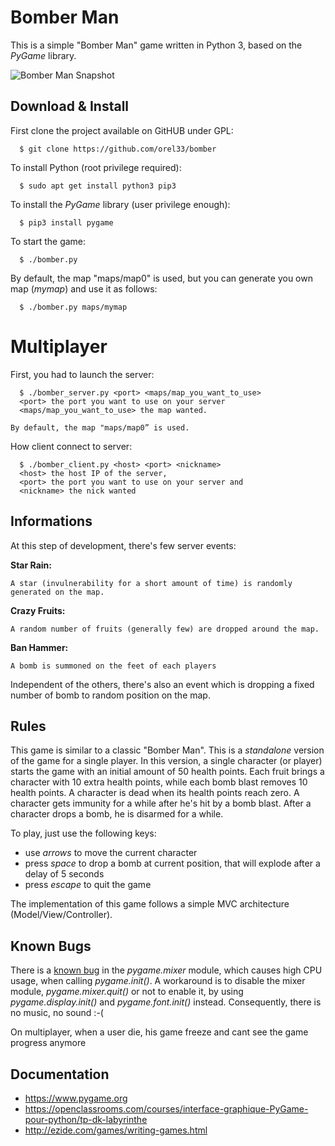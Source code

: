 
# Bomber Man #

This is a simple "Bomber Man" game written in Python 3, based on the *PyGame* library.

![Bomber Man Snapshot](snap0.png?raw=true "snapshot")


## Download & Install ##

First clone the project available on GitHUB under GPL:

```
  $ git clone https://github.com/orel33/bomber
```

To install Python (root privilege required):

```
  $ sudo apt get install python3 pip3
```

To install the *PyGame* library (user privilege enough):

```
  $ pip3 install pygame
```

To start the game:

```
  $ ./bomber.py
```

By default, the map "maps/map0" is used, but you can generate you own map (*mymap*) and use it as follows:

```
  $ ./bomber.py maps/mymap
```

# Multiplayer #
First, you had to launch the server:

```
  $ ./bomber_server.py <port> <maps/map_you_want_to_use>
  <port> the port you want to use on your server
  <maps/map_you_want_to_use> the map wanted. 

By default, the map "maps/map0” is used.
```
How client connect to server:
```
  $ ./bomber_client.py <host> <port> <nickname>
  <host> the host IP of the server,
  <port> the port you want to use on your server and
  <nickname> the nick wanted
```
## Informations ##
At this step of development, there's few server events:

**Star Rain:**
```
A star (invulnerability for a short amount of time) is randomly generated on the map.
```
**Crazy Fruits:**
```
A random number of fruits (generally few) are dropped around the map.
```
**Ban Hammer:**
```
A bomb is summoned on the feet of each players
```

Independent of the others, there's also an event which is dropping a fixed number of bomb to random position on the map.


## Rules ##

This game is similar to a classic "Bomber Man". This is a *standalone* version of the game for a single player. In this version, a single character (or player) starts the game with an initial amount of 50 health points. Each fruit brings a character with 10 extra health points, while each bomb blast removes 10 health points. A character is dead when its health points reach zero. A character gets immunity for a while after he's hit by a bomb blast. After a character drops a bomb, he is disarmed for a while.

To play, just use the following keys:
  * use *arrows* to move the current character
  * press *space* to drop a bomb at current position, that will explode after a delay of 5 seconds
  * press *escape* to quit the game

The implementation of this game follows a simple MVC architecture (Model/View/Controller).

## Known Bugs ##

There is a [known bug](https://github.com/pygame/pygame/issues/331) in the *pygame.mixer* module, which causes high CPU usage, when calling *pygame.init()*. A workaround is to disable the mixer module, *pygame.mixer.quit()* or not to enable it, by using *pygame.display.init()* and *pygame.font.init()* instead. Consequently, there is no music, no sound :-(

On multiplayer, when a user die, his game freeze and cant see the game progress anymore

## Documentation ##

  * https://www.pygame.org
  * https://openclassrooms.com/courses/interface-graphique-PyGame-pour-python/tp-dk-labyrinthe
  * http://ezide.com/games/writing-games.html

